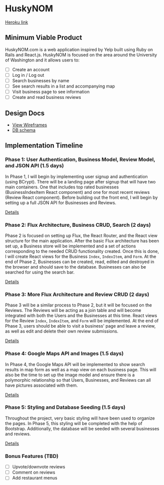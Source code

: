 # HuskyNOM

[Heroku link][heroku]

[heroku]: http://huskynom.herokuapp.com

## Minimum Viable Product

HuskyNOM.com is a web application inspired by Yelp built using Ruby on Rails
and React.js. HuskyNOM is focused on the area around the University of
Washington and it allows users to:

<!-- This is a Markdown checklist. Use it to keep track of your progress! -->

- [ ] Create an account
- [ ] Log in / Log out
- [ ] Search businesses by name
- [ ] See search results in a list and accompanying map
- [ ] Visit business page to see information
- [ ] Create and read business reviews

## Design Docs
* [View Wireframes][view]
* [DB schema][schema]

[view]: ./docs/views.md
[schema]: ./docs/schema.md

## Implementation Timeline

### Phase 1: User Authentication, Business Model, Review Model, and JSON API (1.5 days)

In Phase 1, I will begin by implementing user signup and authentication (using
BCrypt). There will be a landing page after signup that will have two main
containers. One that includes top rated businesses (BusinessIndexItem React component)
and one for most recent reviews (Review React component). Before building out the
front end, I will begin by setting up a full JSON API for Businesses and Reviews.

[Details][phase-one]

### Phase 2: Flux Architecture, Business CRUD, Search (2 days)

Phase 2 is focused on setting up Flux, the React Router, and the React view
structure for the main application. After the basic Flux architecture has been
set up, a Business store will be implemented and a set of actions
corresponding to the needed CRUD functionality created. Once this is done, I
will create React views for the Business `Index`, `IndexItem`, and `Form`.
At the end of Phase 2, Businesses can be created, read, edited and destroyed in
the browser and should save to the database. Businesses can also be searched for
using the search bar.

[Details][phase-two]

### Phase 3: More Flux Architecture and Review CRUD (2 days)

Phase 3 will be a similar process to Phase 2, but it will be focused on the Reviews.
The Reviews will be acting as a join table and will become integrated
with both the Users and the Businesses at this time. React views for the Review
`Index`, `IndexItem`, and `Form` will be implemented. At the end of Phase 3,
users should be able to visit a business' page and leave a review, as well as
edit and delete their own review submissions.

[Details][phase-three]

### Phase 4: Google Maps API and Images (1.5 days)

In Phase 4, the Google Maps API will be implemented to show search results in
map form as well as a map view on each business page. This will also be the
time to set up the image model and ensure there is a polymorphic relationship
so that Users, Businesses, and Reviews can all have pictures associated with them.

[Details][phase-four]

### Phase 5: Styling and Database Seeding (1.5 days)

Throughout the project, very basic styling will have been used to organize the
pages. In Phase 5, this styling will be completed with the help of Bootstrap.
Additionally, the database will be seeded with several businesses and reviews.

[Details][phase-five]

### Bonus Features (TBD)
- [ ] Upvote/downvote reviews
- [ ] Comment on reviews
- [ ] Add restaurant menus

[phase-one]: ./docs/phases/phase1.md
[phase-two]: ./docs/phases/phase2.md
[phase-three]: ./docs/phases/phase3.md
[phase-four]: ./docs/phases/phase4.md
[phase-five]: ./docs/phases/phase5.md
